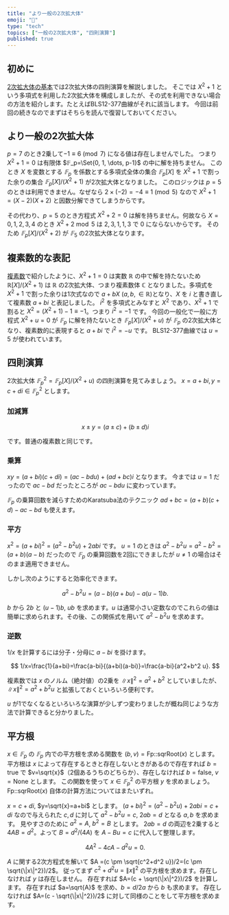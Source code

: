 ```yaml
---
title: "より一般の2次拡大体"
emoji: "🧮"
type: "tech"
topics: ["一般の2次拡大体", "四則演算"]
published: true
---
```

## 初めに
[2次拡大体の基本](https://zenn.dev/herumi/articles/extended-field-1)では2次拡大体の四則演算を解説しました。
そこでは $X^2+1$ という多項式を利用した2次拡大体を構成しましたが、その式を利用できない場合の方法を紹介します。たとえばBLS12-377曲線がそれに該当します。
今回は前回の続きなのでまずはそちらを読んで復習しておいてください。

## より一般の2次拡大体
$p=7$ のとき2乗して$-1 \equiv 6 \pmod{7}$ になる値は存在しませんでした。
つまり $X^2+1=0$ は有限体 $𝔽_p=\Set{0, 1, \dots, p-1}$ の中に解を持ちません。
このとき $X$ を変数とする $𝔽_p$ を係数とする多項式全体の集合 $𝔽_p[X]$ を $X^2+1$ で割った余りの集合 $𝔽_p[X]/(X^2+1)$ が2次拡大体となりました。
このロジックは $p=5$ のときは利用できません。なぜなら $2 \times (-2) = -4 \equiv 1 \pmod{5}$ なので $X^2+1=(X-2)(X+2)$ と因数分解できてしまうからです。

その代わり、$p=5$ のとき方程式 $X^2+2=0$ は解を持ちません。何故なら $X=0, 1, 2, 3, 4$ のとき $X^2+2 \bmod{5}$ は $2, 3, 1, 1, 3$ で $0$ にならないからです。
そのため $𝔽_p[X]/(X^2+2)$ が $𝔽_5$ の2次拡大体となります。

## 複素数的な表記
[複素数](https://zenn.dev/herumi/articles/extension-field-of-f2#%E8%A4%87%E7%B4%A0%E6%95%B0)で紹介したように、$X^2+1=0$ は実数 $ℝ$ の中で解を持たないため
$ℝ[X]/(X^2+1)$ は $ℝ$ の2次拡大体、つまり複素数体 $ℂ$ となりました。多項式を $X^2+1$ で割った余りは1次式なので $a + bX$ ($a, b, \in ℝ$)となり、$X$ を $i$ と書き直して複素数 $a+bi$ と表記しました。
$i^2$ を多項式とみなすと $X^2$ であり、$X^2+1$ で割ると $X^2=(X^2+1)-1 \equiv -1$。つまり $i^2=-1$ です。
今回の一般化で一般に方程式 $X^2+u=0$ が $𝔽_p$ に解を持たないとき $𝔽_p[X]/(X^2+u)$ が $𝔽_p$ の2次拡大体となり、複素数的に表現すると $a+bi$ で $i^2=-u$ です。
BLS12-377曲線では $u=5$ が使われています。

## 四則演算
2次拡大体 $𝔽_p^2=𝔽_p[X]/(X^2+u)$ の四則演算を見てみましょう。
$x=a+bi, y=c+di \in 𝔽_p^2$ とします。

### 加減算
$$
x \pm y = (a\pm c)+(b\pm d)i
$$

です。普通の複素数と同じです。

### 乗算
$x y = (a+bi)(c+di) = (ac-bd u) + (ad+bc)i$ となります。
今までは $u=1$ だったので $ac-bd$ だったところが $ac - bd u$ に変わっています。

$𝔽_p$ の乗算回数を減らすためのKaratsuba法のテクニック $ad+bc=(a+b)(c+d)-ac-bd$ も使えます。

### 平方
$x^2=(a+bi)^2=(a^2-b^2 u) + 2ab i$ です。
$u=1$ のときは $a^2-b^2 u= a^2 - b^2 = (a+b)(a-b)$ だったので $𝔽_p$ の乗算回数を2回にできましたが $u \neq 1$ の場合はそのまま適用できません。

しかし次のようにすると効率化できます。

$$
a^2-b^2 u = (a-b)(a + b u) - a (u-1)b.
$$

$b$ から $2b$ と $(u-1)b$, $ub$ を求めます。$u$ は通常小さい定数なのでこれらの値は簡単に求められます。その後、この関係式を用いて $a^2-b^2 u$ を求めます。

### 逆数
$1/x$ を計算するには分子・分母に $a-bi$ を掛けます。

$$
1/x=\frac{1}{a+bi}=\frac{a-bi}{(a+bi)(a-bi)}=\frac{a-bi}{a^2+b^2 u}.
$$

複素数では $x$ のノルム（絶対値）の2乗を $\|x\|^2=a^2+b^2$ としていましたが、$\|x\|^2=a^2 + b^2 u$ と拡張しておくといろいろ便利です。

$u$ が1でなくなるといろいろな演算が少しずつ変わりましたが概ね同じような方法で計算できると分かりました。


## 平方根
$x \in 𝔽_p$ の $𝔽_p$ 内での平方根を求める関数を $(b, v) = \text{Fp::sqrRoot}(x)$ とします。平方根は $x$ によって存在するときと存在しないときがあるので存在すれば $b = \text{true}$ で $v=\sqrt{x}$（2個あるうちのどちらか）、存在しなければ $b=\text{false}$, $v=\text{None}$ とします。
この関数を使って $x \in 𝔽_p^2$ の平方根 $y$ を求めましょう。$\text{Fp::sqrRoot}(x)$ 自体の計算方法についてはまたいずれ。

$x=c+di$, $y=\sqrt{x}=a+bi$ とします。
$(a+bi)^2=(a^2-b^2 u) + 2ab i = c + di$ なので与えられた $c, d$ に対して $a^2-b^2 u= c$, $2ab = d$ となる $a, b$ を求めます。
見やすさのために $a^2=A$, $b^2=B$ とします。
$2ab=d$ の両辺を2乗すると $4 A B = d^2$。よって $B = d^2/(4 A)$ を $A - B u = c$ に代入して整理します。

$$
4 A^2 - 4 c A - d^2 u = 0.
$$

$A$ に関する2次方程式を解いて $A =(c \pm \sqrt{c^2+d^2 u})/2=(c \pm \sqrt{\|x\|^2})/2$。
従ってまず $c^2+d^2u = \|x\|^2$ の平方根を求めます。存在しなければ $y$ は存在しません。
存在すれば $A=(c + \sqrt{\|x\|^2})/2$ を計算します。
存在すれば $a=\sqrt{A}$ を求め、$b=d/2a$ から $b$ も求めます。
存在しなければ $A=(c - \sqrt{\|x\|^2})/2$ に対して同様のことをして平方根を求めます。
